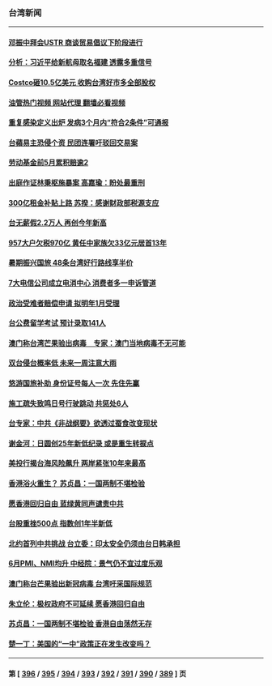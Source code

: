 ### 台湾新闻
---
#### [邓振中拜会USTR 商谈贸易倡议下阶段进行](../../pages/ncid1349361/n13771825.md?07021245) 
#### [分析：习近平给新航母取名福建 透露多重信号](../../pages/ncid1349361/n13771662.md?07021245) 
#### [Costco砸10.5亿美元 收购台湾好市多全部股权](../../pages/ncid1349361/n13771459.md?07021245) 
#### [油管热门视频 网站代理 翻墙必看视频](http://209.222.30.114:81/youtube.html?07021245)
#### [重复感染定义出炉  发病3个月内“符合2条件”可通报](../../pages/ncid1349361/n13771546.md?07021245) 
#### [台蘋易主恐侵个资 民团连署吁驳回交易案](../../pages/ncid1349361/n13771549.md?07021245) 
#### [劳动基金前5月累积赔逾2](../../pages/ncid1349361/n13771559.md?07021245) 
#### [出庭作证林秉枢施暴案 高嘉瑜：盼处最重刑](../../pages/ncid1349361/n13771552.md?07021245) 
#### [300亿租金补贴上路 苏揆：感谢财政部税源支应](../../pages/ncid1349361/n13771570.md?07021245) 
#### [台无薪假2.2万人 再创今年新高](../../pages/ncid1349361/n13771556.md?07021245) 
#### [957大户欠税970亿 黄任中家族欠33亿元居首13年](../../pages/ncid1349361/n13771575.md?07021245) 
#### [暑期振兴国旅 48条台湾好行路线享半价](../../pages/ncid1349361/n13771558.md?07021245) 
#### [7大电信公司成立电消中心 消费者多一申诉管道](../../pages/ncid1349361/n13771572.md?07021245) 
#### [政治受难者赔偿申请 拟明年1月受理](../../pages/ncid1349361/n13771544.md?07021245) 
#### [台公费留学考试 预计录取141人](../../pages/ncid1349361/n13771569.md?07021245) 
#### [澳门称台湾芒果验出病毒　专家：澳门当地病毒不无可能](../../pages/ncid1349361/n13771542.md?07021245) 
#### [双台侵台概率低 未来一周注意大雨](../../pages/ncid1349361/n13771563.md?07021245) 
#### [悠游国旅补助 身份证号每人一次 先住先赢](../../pages/ncid1349361/n13771539.md?07021245) 
#### [施工疏失致鸣日号行驶跳动 共惩处6人](../../pages/ncid1349361/n13771528.md?07021245) 
#### [台专家：中共《非战纲要》欲透过蚕食改变现状](../../pages/ncid1349361/n13771432.md?07021245) 
#### [谢金河：日圆创25年新低纪录 或是重生转捩点](../../pages/ncid1349361/n13771519.md?07021245) 
#### [美投行揭台海风险飙升 两岸紧张10年来最高](../../pages/ncid1349361/n13771493.md?07021245) 
#### [香港浴火重生？ 苏贞昌：一国两制不堪检验](../../pages/ncid1349361/n13771497.md?07021245) 
#### [愿香港回归自由 蓝绿黄同声谴责中共](../../pages/ncid1349361/n13771496.md?07021245) 
#### [台股重挫500点 指数创1年半新低](../../pages/ncid1349361/n13771470.md?07021245) 
#### [北约首列中共挑战 台立委：印太安全仍须由台日韩承担](../../pages/ncid1349361/n13771427.md?07021245) 
#### [6月PMI、NMI均升 中经院：景气仍不宜过度乐观](../../pages/ncid1349361/n13771327.md?07021245) 
#### [澳门称台芒果验出新冠病毒 台湾吁采国际规范](../../pages/ncid1349361/n13771189.md?07021245) 
#### [朱立伦：极权政府不可延续 愿香港回归自由](../../pages/ncid1349361/n13771309.md?07021245) 
#### [苏贞昌：一国两制不堪检验 香港自由荡然无存](../../pages/ncid1349361/n13771207.md?07021245) 
#### [楚一丁：美国的“一中”政策正在发生改变吗？](../../pages/ncid1349361/n13770935.md?07021245) 

---
#### 第 [ [396](./396.md?07021245) / [395](./395.md?07021245) / [394](./394.md?07021245) / [393](./393.md?07021245) / [392](./392.md?07021245) / [391](./391.md?07021245) / [390](./390.md?07021245) / [389](./389.md?07021245) ] 页

